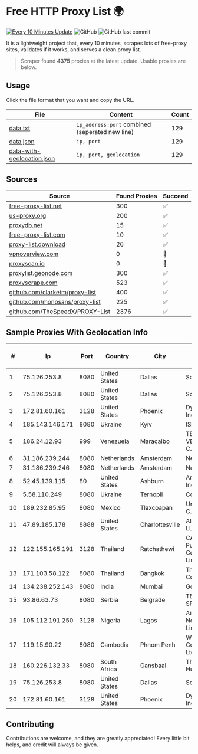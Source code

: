 
# Free HTTP Proxy List 🌍

[![Every 10 Minutes Update](https://github.com/mertguvencli/http-proxy-list/actions/workflows/main.yml/badge.svg?branch=main)](https://github.com/mertguvencli/http-proxy-list/actions/workflows/main.yml)
![GitHub](https://img.shields.io/github/license/mertguvencli/http-proxy-list)
![GitHub last commit](https://img.shields.io/github/last-commit/mertguvencli/http-proxy-list)

It is a lightweight project that, every 10 minutes, scrapes lots of free-proxy sites, validates if it works, and serves a clean proxy list.


> Scraper found **4375** proxies at the latest update. Usable proxies are below.

## Usage

Click the file format that you want and copy the URL.


|File|Content|Count|
|----|-------|-----|
|[data.txt](https://raw.githubusercontent.com/mertguvencli/http-proxy-list/main/proxy-list/data.txt)|`ip_address:port` combined (seperated new line)|129|
|[data.json](https://raw.githubusercontent.com/mertguvencli/http-proxy-list/main/proxy-list/data.json)|`ip, port`|129|
|[data-with-geolocation.json](https://raw.githubusercontent.com/mertguvencli/http-proxy-list/main/proxy-list/data-with-geolocation.json)|`ip, port, geolocation`|129|

## Sources

|Source|Found Proxies|Succeed|
|------|-------------|-------|
|[free-proxy-list.net](https://free-proxy-list.net)|300|✅|
|[us-proxy.org](https://www.us-proxy.org)|200|✅|
|[proxydb.net](http://proxydb.net)|15|✅|
|[free-proxy-list.com](https://free-proxy-list.com/?page=&port=&type%5B%5D=http&type%5B%5D=https&up_time=0&search=Search)|10|✅|
|[proxy-list.download](https://www.proxy-list.download/HTTP)|26|✅|
|[vpnoverview.com](https://vpnoverview.com/privacy/anonymous-browsing/free-proxy-servers)|0|🚫|
|[proxyscan.io](https://www.proxyscan.io)|0|🚫|
|[proxylist.geonode.com](https://proxylist.geonode.com/api/proxy-list?limit=300&page=1&sort_by=lastChecked&sort_type=desc&protocols=http,https)|300|✅|
|[proxyscrape.com](https://api.proxyscrape.com/v2/?request=displayproxies&protocol=http&timeout=10000&country=all&ssl=all&anonymity=all)|523|✅|
|[github.com/clarketm/proxy-list](https://raw.githubusercontent.com/clarketm/proxy-list/master/proxy-list-raw.txt)|400|✅|
|[github.com/monosans/proxy-list](https://raw.githubusercontent.com/monosans/proxy-list/main/proxies/http.txt)|225|✅|
|[github.com/TheSpeedX/PROXY-List](https://raw.githubusercontent.com/TheSpeedX/PROXY-List/master/http.txt)|2376|✅|


## Sample Proxies With Geolocation Info

|#|Ip|Port|Country|City|Internet Service Provider|
|-|--|----|-------|----|-------------------------|
|1|75.126.253.8|8080|United States|Dallas|SoftLayer|
|2|75.126.253.8|8080|United States|Dallas|SoftLayer|
|3|172.81.60.161|3128|United States|Phoenix|Dynu Systems Incorporated|
|4|185.143.146.171|8080|Ukraine|Kyiv|ISP UTELS|
|5|186.24.12.93|999|Venezuela|Maracaibo|TELEFONICA VENEZOLANA, C.A.|
|6|31.186.239.244|8080|Netherlands|Amsterdam|NetSkope Inc|
|7|31.186.239.246|8080|Netherlands|Amsterdam|NetSkope Inc|
|8|52.45.139.115|80|United States|Ashburn|Amazon.com, Inc.|
|9|5.58.110.249|8080|Ukraine|Ternopil|Columbus|
|10|189.232.85.95|8080|Mexico|Tlaxcoapan|Uninet S.A. de C.V.|
|11|47.89.185.178|8888|United States|Charlottesville|Alibaba.com LLC|
|12|122.155.165.191|3128|Thailand|Ratchathewi|CAT Telecom Public Company Limited|
|13|171.103.58.122|8080|Thailand|Bangkok|True Internet Co., Ltd.|
|14|134.238.252.143|8080|India|Mumbai|Google LLC|
|15|93.86.63.73|8080|Serbia|Belgrade|TELEKOM-SRBIJA|
|16|105.112.191.250|3128|Nigeria|Lagos|Airtel Networks Limited|
|17|119.15.90.22|8080|Cambodia|Phnom Penh|WiCAM Corporation Ltd|
|18|160.226.132.33|8080|South Africa|Gansbaai|The Computer Hut|
|19|75.126.253.8|8080|United States|Dallas|SoftLayer|
|20|172.81.60.161|3128|United States|Phoenix|Dynu Systems Incorporated|



## Contributing

Contributions are welcome, and they are greatly appreciated! Every
little bit helps, and credit will always be given.

